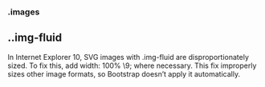 ### .images
## ..img-fluid
In Internet Explorer 10, SVG images with .img-fluid are disproportionately sized. To fix this, add width: 100% \9; where necessary. This fix improperly sizes other image formats, so Bootstrap doesn’t apply it automatically.

